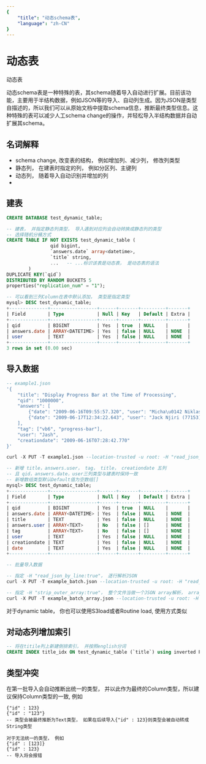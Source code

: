 ```yaml
---
{
    "title": "动态schema表",
    "language": "zh-CN"
}
---
```


<!-- 
Licensed to the Apache Software Foundation (ASF) under one
or more contributor license agreements.  See the NOTICE file
distributed with this work for additional information
regarding copyright ownership.  The ASF licenses this file
to you under the Apache License, Version 2.0 (the
"License"); you may not use this file except in compliance
with the License.  You may obtain a copy of the License at

  http://www.apache.org/licenses/LICENSE-2.0

Unless required by applicable law or agreed to in writing,
software distributed under the License is distributed on an
"AS IS" BASIS, WITHOUT WARRANTIES OR CONDITIONS OF ANY
KIND, either express or implied.  See the License for the
specific language governing permissions and limitations
under the License.
-->

# 动态表

<version since="2.0.0">

动态表

</version>

动态schema表是一种特殊的表，其schema随着导入自动进行扩展。目前该功能，主要用于半结构数据，例如JSON等的导入、自动列生成。因为JSON是类型自描述的，所以我们可以从原始文档中提取schema信息，推断最终类型信息。这种特殊的表可以减少人工schema change的操作，并轻松导入半结构数据并自动扩展其schema。

## 名词解释
- schema change, 改变表的结构， 例如增加列、减少列， 修改列类型
- 静态列， 在建表时指定的列， 例如分区列、主键列
- 动态列， 随着导入自动识别并增加的列
- 

## 建表

```sql
CREATE DATABASE test_dynamic_table;

-- 建表， 并指定静态列类型， 导入遇到对应列会自动转换成静态列的类型
-- 选择随机分桶方式
CREATE TABLE IF NOT EXISTS test_dynamic_table (
                qid bigint,
                `answers.date` array<datetime>,
                `title` string,
		        ...   -- ...标识该表是动态表， 是动态表的语法
        )
DUPLICATE KEY(`qid`)
DISTRIBUTED BY RANDOM BUCKETS 5 
properties("replication_num" = "1");

-- 可以看到三列Column在表中默认添加， 类型是指定类型
mysql> DESC test_dynamic_table;
+--------------+-----------------+------+-------+---------+-------+
| Field        | Type            | Null | Key   | Default | Extra |
+--------------+-----------------+------+-------+---------+-------+
| qid          | BIGINT          | Yes  | true  | NULL    |       |
| answers.date | ARRAY<DATETIME> | Yes  | false | NULL    | NONE  |
| user         | TEXT            | Yes  | false | NULL    | NONE  |
+--------------+-----------------+------+-------+---------+-------+
3 rows in set (0.00 sec)
```

## 导入数据

``` sql
-- example1.json
'{
    "title": "Display Progress Bar at the Time of Processing",
    "qid": "1000000",
    "answers": [
        {"date": "2009-06-16T09:55:57.320", "user": "Micha\u0142 Niklas (22595)"},
        {"date": "2009-06-17T12:34:22.643", "user": "Jack Njiri (77153)"}
    ],
    "tag": ["vb6", "progress-bar"],
    "user": "Jash",
    "creationdate": "2009-06-16T07:28:42.770"
}'

curl -X PUT -T example1.json --location-trusted -u root: -H "read_json_by_line:false" -H "format:json"   http://127.0.0.1:8147/api/regression_test_dynamic_table/test_dynamic_table/_stream_load

-- 新增 title，answers.user， tag， title， creationdate 五列
-- 且 qid，answers.date，user三列类型与建表时保持一致
-- 新增数组类型默认Default值为空数组[]
mysql> DESC test_dynamic_table;                                                                                 
+--------------+-----------------+------+-------+---------+-------+
| Field        | Type            | Null | Key   | Default | Extra |
+--------------+-----------------+------+-------+---------+-------+
| qid          | BIGINT          | Yes  | true  | NULL    |       |
| answers.date | ARRAY<DATETIME> | Yes  | false | NULL    | NONE  |
| title        | TEXT            | Yes  | false | NULL    | NONE  |
| answers.user | ARRAY<TEXT>     | No   | false | []      | NONE  |
| tag          | ARRAY<TEXT>     | No   | false | []      | NONE  |
| user         | TEXT            | Yes  | false | NULL    | NONE  |
| creationdate | TEXT            | Yes  | false | NULL    | NONE  |
| date         | TEXT            | Yes  | false | NULL    | NONE  |
+--------------+-----------------+------+-------+---------+-------+

-- 批量导入数据

-- 指定 -H "read_json_by_line:true"， 逐行解析JSON
curl -X PUT -T example_batch.json --location-trusted -u root: -H "read_json_by_line:true" -H "format:json"   http://127.0.0.1:8147/api/regression_test_dynamic_table/test_dynamic_table/_stream_load

-- 指定 -H "strip_outer_array:true"， 整个文件当做一个JSON array解析， array中的每个元素是一行， 解析效率更高效
curl -X PUT -T example_batch_array.json --location-trusted -u root: -H "strip_outer_array:true" -H "format:json"   http://127.0.0.1:8147/api/regression_test_dynamic_table/test_dynamic_table/_stream_load
```
对于dynamic table， 你也可以使用S3load或者Routine load, 使用方式类似

## 对动态列增加索引
```sql
-- 将在titile列上新建倒排索引， 并按照english分词
CREATE INDEX title_idx ON test_dynamic_table (`title`) using inverted PROPERTIES("parser"="english")
```

## 类型冲突
在第一批导入会自动推断出统一的类型， 并以此作为最终的Column类型，所以建议保持Column类型的一致, 例如
```
{"id" : 123}
{"id" : "123"}
-- 类型会被最终推断为Text类型， 如果在后续导入{"id" : 123}则类型会被自动转成String类型

对于无法统一的类型， 例如
{"id" : [123]}
{"id" : 123}
-- 导入将会报错
```
